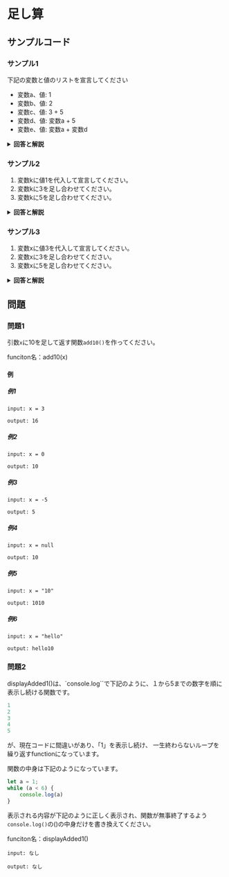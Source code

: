

# 足し算

## サンプルコード

### サンプル1

下記の変数と値のリストを宣言してください

* 変数a、値: 1
* 変数b、値: 2
* 変数c、値: 3 + 5
* 変数d、値: 変数a + 5
* 変数e、値: 変数a + 変数d

<details><summary><b>回答と解説</b></summary>

#### 回答

```javascript
let a = 1;
let b = 2;
let c = 3 + 5;
let d = a + 5;   // -> 6
let e = a + d;   // -> 7
```

#### 解説

足し算を行う時は、「+」を使用します。
数値の値そのものの代わりに、変数名を使用することもできます。

</details>


### サンプル2

1. 変数kに値1を代入して宣言してください。
2. 変数kに3を足し合わせてください。
3. 変数kに5を足し合わせてください。


<details><summary><b>回答と解説</b></summary>

#### 回答


```javascript
let k = 1;
k = k + 2;  // -> 1 + 2 = 3
k = k + 5;  // -> 3 + 5 = 8
```

または、下記のような書き方ができます。

```javascript
let k = 1;
k += 2;  // -> 1 + 2 = 3
k += 5;  // -> 3 + 5 = 8
```

#### 解説

ある変数に、繰り返し数字を加えていく場合、「+=」を使うことで、
より少ない文字数で、同じ変数に足し合わせていくことをひと目でわかるようになります。

</details>


### サンプル3

1. 変数xに値3を代入して宣言してください。
2. 変数xに3を足し合わせてください。
3. 変数xに5を足し合わせてください。


<details><summary><b>回答と解説</b></summary>

#### 回答

```javascript
let x = 3;
x++; // -> 3 + 1 = 4
x++; // -> 4 + 1 = 5
```

または

```javascript
let x = 3;
++x; // -> 1 + 3 = 4
++x; // -> 1 + 4 = 5
```

#### 解説

変数の後ろ、あるいは前に「++」を書いた場合、元の変数の値に1が加算されます。


``++x``と ``x++``の違いは、処理される順番の違いです。

しかし、上記だけでは同じ結果が表示され、違いがわかりにくいため、下記のサンプルコードで確認してみましょう。

```javascript
// 引数xに5を足して返すfunction
function addition(x) {
    return x + 5
}

// パターン1. b++を入れていく
let b = 1
console.log(addition(b++)) // ->引数=1、結果表示「6」 -> 実行後のb = 2
console.log(addition(b++)) // ->引数=2、結果表示「7」 -> 実行後のb = 3
console.log(addition(b++)) // ->引数=3、結果表示「8」 -> 実行後のb = 4


// パターン2. ++cを入れていく
let c = 1
console.log(addition(++c))  // ->引数=2、結果表示「7」 -> 実行後のb = 2
console.log(addition(++c))  // ->引数=3、結果表示「8」 -> 実行後のb = 3
console.log(addition(++c))  // ->引数=4、結果表示「9」 -> 実行後のb = 4
```

bもcも初期値は同じ1ですが、``addition(x)``の引数として入れる際、``++``を前に書くか後に書くかで異なる結果が表示されます。

これは、先にお伝えした「++」が、処理の前にされるか後にされるかによる違いです。

パターン1の場合、``addition(x)``の処理の後に、引数としてのbに1が加算されています。
そのため、最初の``console.log(addition(b++)) ``で、``addition()``に渡される引数は「1」、その処理が終わった後に、``b++``つまり``b = b + 1``が行われ、``b = 2``になります。
２回目の``console.log(addition(b++)) ``では、引数に現在のbの値「2」が渡されます。その処理の実行後、``b++``つまり``b = b + 1``が行われ、``b = 3``になります。


一方パターン2の場合、``addition(x)``の処理の前に、引数としてのcに1が加算されています。
つまり、最初の``console.log(addition(++c)) ``で、``addition()``に渡される引数は「2」になります。``addition(x)``の処理が実行される前に``++c``つまり``c = 1 + c``が行われ、``c = 2``となったものが関数の引数として渡されるのです。
２回目の``console.log(addition(b++)) ``では、上記同様に``addition()``の処理の前に、現在のcの値「2」に「1」が加算されます。結果、２回目の処理では``addition()``の引数に「3」が渡されます。


</details>

## 問題


### 問題1

引数``x``に10を足して返す関数``add10()``を作ってください。

funciton名：add10(x)

#### 例

##### 例1

```
input: x = 3

output: 16
```

##### 例2

```
input: x = 0

output: 10
```


##### 例3

```
input: x = -5

output: 5
```

##### 例4

```
input: x = null

output: 10
```

##### 例5

```
input: x = "10"

output: 1010
```

##### 例6

```
input: x = "hello"

output: hello10
```

### 問題2

displayAdded1()は、`console.log``で下記のように、１から5までの数字を順に表示し続ける関数です。

```javascript
1
2
3
4
5
```

が、現在コードに間違いがあり、「1」を表示し続け、
一生終わらないループを繰り返すfunctionになっています。

関数の中身は下記のようになっています。

```javascript
let a = 1;
while (a < 6) {
    console.log(a)
}
```

表示される内容が下記のように正しく表示され、関数が無事終了するよう
``console.log()``の()の中身だけを書き換えてください。

funciton名：displayAdded1()

```
input: なし

output: なし
```
